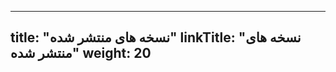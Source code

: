 ______________________________________________________________________

## title: "نسخه های منتشر شده" linkTitle: "نسخه های منتشر شده" weight: 20
